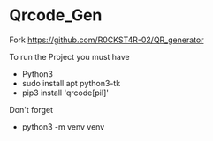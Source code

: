 # Qrcode_Gen
Fork https://github.com/R0CKST4R-02/QR_generator



To run the Project you must have
- Python3
- sudo install apt python3-tk  
- pip3 install 'qrcode[pil]'

Don't forget

- python3 -m venv venv
